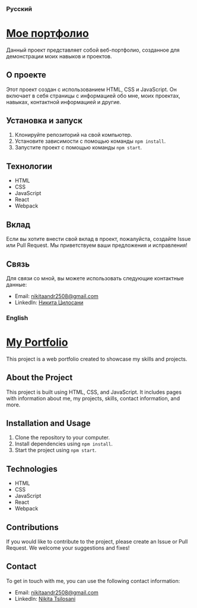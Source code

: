 ### Русский

# [Мое портфолио](https://tsinik2508.github.io/Portfolio/)

Данный проект представляет собой веб-портфолио, созданное для демонстрации моих навыков и проектов.

## О проекте

Этот проект создан с использованием HTML, CSS и JavaScript. Он включает в себя страницы с информацией обо мне, моих проектах, навыках, контактной информацией и другие.

## Установка и запуск

1. Клонируйте репозиторий на свой компьютер.
2. Установите зависимости с помощью команды `npm install`.
3. Запустите проект с помощью команды `npm start`.

## Технологии

- HTML
- CSS
- JavaScript
- React
- Webpack

## Вклад

Если вы хотите внести свой вклад в проект, пожалуйста, создайте Issue или Pull Request. Мы приветствуем ваши предложения и исправления!

## Связь

Для связи со мной, вы можете использовать следующие контактные данные:
- Email: nikitaandr2508@gmail.com
- LinkedIn: [Никита Цилосани](https://linkedin.com/in/nikita-tsilosani-5367782b4)

### English

# [My Portfolio](https://tsinik2508.github.io/Portfolio/)

This project is a web portfolio created to showcase my skills and projects.

## About the Project

This project is built using HTML, CSS, and JavaScript. It includes pages with information about me, my projects, skills, contact information, and more.

## Installation and Usage

1. Clone the repository to your computer.
2. Install dependencies using `npm install`.
3. Start the project using `npm start`.

## Technologies

- HTML
- CSS
- JavaScript
- React
- Webpack

## Contributions

If you would like to contribute to the project, please create an Issue or Pull Request. We welcome your suggestions and fixes!

## Contact

To get in touch with me, you can use the following contact information:
- Email: nikitaandr2508@gmail.com
- LinkedIn: [Nikita Tsilosani](https://linkedin.com/in/nikita-tsilosani-5367782b4)

